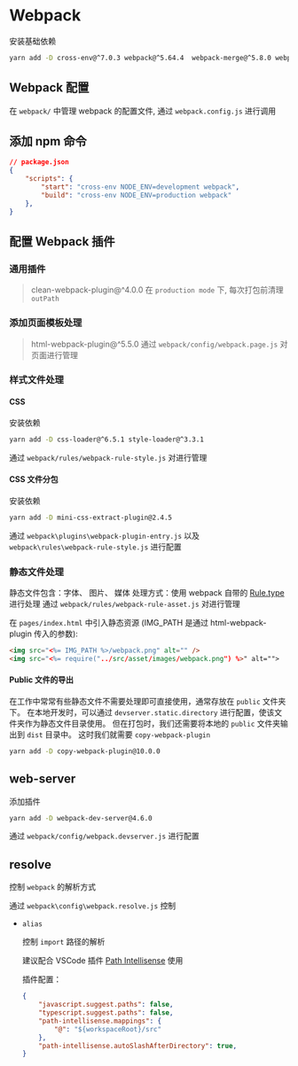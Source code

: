 # Webpack

安装基础依赖

```bash
yarn add -D cross-env@^7.0.3 webpack@^5.64.4  webpack-merge@^5.8.0 webpack-cli@^4.9.1
```

## Webpack 配置

在 `webpack/` 中管理 webpack 的配置文件, 通过 `webpack.config.js` 进行调用

## 添加 npm 命令

```json
// package.json
{
    "scripts": {
        "start": "cross-env NODE_ENV=development webpack",
        "build": "cross-env NODE_ENV=production webpack"
    },
}
```

## 配置 Webpack 插件

### 通用插件

> clean-webpack-plugin@^4.0.0
在 `production mode` 下, 每次打包前清理 `outPath`

### 添加页面模板处理

> html-webpack-plugin@^5.5.0
通过 `webpack/config/webpack.page.js` 对页面进行管理

### 样式文件处理

#### CSS

安装依赖

```bash
yarn add -D css-loader@^6.5.1 style-loader@^3.3.1
```

通过 `webpack/rules/webpack-rule-style.js` 对进行管理

#### CSS 文件分包

安装依赖

```bash
yarn add -D mini-css-extract-plugin@2.4.5
```

通过 `webpack\plugins\webpack-plugin-entry.js` 以及 `webpack\rules\webpack-rule-style.js` 进行配置 

### 静态文件处理

静态文件包含：字体、 图片、 媒体
处理方式：使用 webpack 自带的 [Rule.type](https://webpack.docschina.org/configuration/module/#ruletype) 进行处理
通过 `webpack/rules/webpack-rule-asset.js` 对进行管理

在 `pages/index.html` 中引入静态资源 (IMG_PATH 是通过 html-webpack-plugin 传入的参数):

```html
<img src="<%= IMG_PATH %>/webpack.png" alt="" />
<img src="<%= require("../src/asset/images/webpack.png") %>" alt="">
```

#### Public 文件的导出

在工作中常常有些静态文件不需要处理即可直接使用，通常存放在 `public` 文件夹下。 在本地开发时，可以通过 `devserver.static.directory` 进行配置，使该文件夹作为静态文件目录使用。 但在打包时，我们还需要将本地的 `public` 文件夹输出到 `dist` 目录中。 这时我们就需要 `copy-webpack-plugin`

```bash
yarn add -D copy-webpack-plugin@10.0.0
```

## web-server

添加插件

```bash
yarn add -D webpack-dev-server@4.6.0
```

通过 `webpack/config/webpack.devserver.js` 进行配置

## resolve

控制 `webpack` 的解析方式

通过 `webpack\config\webpack.resolve.js` 控制

-   `alias`

    控制 `import` 路径的解析

    建议配合 VSCode 插件 [Path Intellisense](https://marketplace.visualstudio.com/items?itemName=christian-kohler.path-intellisense) 使用

    插件配置：

    ```json
    {
        "javascript.suggest.paths": false,
        "typescript.suggest.paths": false,
        "path-intellisense.mappings": {
            "@": "${workspaceRoot}/src"
        },
        "path-intellisense.autoSlashAfterDirectory": true,
    }
    ```
